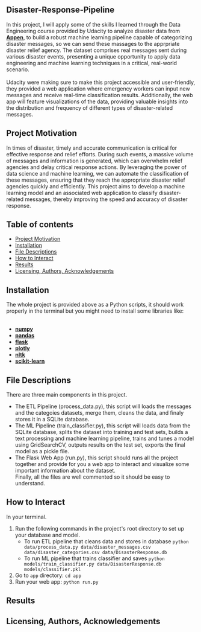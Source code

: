 ## Disaster-Response-Pipeline
In this project, I will apply some of the skills I learned through the Data Engineering course provided by Udacity to analyze disaster data from <a href="https://www.appen.com/"><strong>Appen</strong></a>, to build a robust machine learning pipeline capable of categorizing disaster messages, so we can send these massages to the apprpriate disaster relief agency. The dataset comprises real messages sent during various disaster events, presenting a unique opportunity to apply data engineering and machine learning techniques in a critical, real-world scenario. <br> <br>
Udacity were making sure to make this project accessible and user-friendly, they provided a web application where emergency workers can input new messages and receive real-time classification results. Additionally, the web app will feature visualizations of the data, providing valuable insights into the distribution and frequency of different types of disaster-related messages.

## Project Motivation <a name="motivation"></a>
In times of disaster, timely and accurate communication is critical for effective response and relief efforts. During such events, a massive volume of messages and information is generated, which can overwhelm relief agencies and delay critical response actions. By leveraging the power of data science and machine learning, we can automate the classification of these messages, ensuring that they reach the appropriate disaster relief agencies quickly and efficiently. This project aims to develop a machine learning model and an associated web application to classify disaster-related messages, thereby improving the speed and accuracy of disaster response.

## Table of contents
- [Project Motivation](#motivation)
- [Installation](#installation)
- [File Descriptions](#files)
- [How to Interact](#interaction)
- [Results](#results)
- [Licensing, Authors, Acknowledgements](#licensing)

## Installation <a name="installation"></a>
The whole project is provided above as a Python scripts, it should work properly in the terminal but you might need to install some libraries like: <br> <br>
  - <a href="https://numpy.org/install/"><strong>numpy</strong></a> <br>
  - <a href="https://pandas.pydata.org/pandas-docs/stable/getting_started/install.html"><strong>pandas</strong></a> <br>
  - <a href="https://flask.palletsprojects.com/en/3.0.x/installation/"><strong>flask</strong></a> <br>
  - <a href="https://pypi.org/project/plotly/"><strong>plotly</strong></a> <br>
  - <a href="https://pypi.org/project/nltk/"><strong>nltk</strong></a> <br>
  - <a href="https://pypi.org/project/scikit-learn/"><strong>scikit-learn</strong></a> <br>
  
## File Descriptions <a name="files"></a>
There are three main components in this project. <br>
- The ETL Pipeline (process_data.py), this script will loads the messages and the categoies datasets, merge them, cleans the data, and finaly stores it in a SQLite database.
- The ML Pipeline (train_classifier.py), this script will loads data from the SQLite database, splits the dataset into training and test sets, builds a text processing and machine learning pipeline, trains and tunes a model using GridSearchCV, outputs results on the test set, exports the final model as a pickle file.
- The Flask Web App (run.py), this script should runs all the project together and provide for you a web app to interact and visualize some important information about the dataset. <br>
Finally, all the files are well commented so it should be easy to understand. 

## How to Interact <a name="interaction"></a>
In your terminal. <br>
1. Run the following commands in the project's root directory to set up your database and model.
   - To run ETL pipeline that cleans data and stores in database
        `python data/process_data.py data/disaster_messages.csv data/disaster_categories.csv data/DisasterResponse.db`
   - To run ML pipeline that trains classifier and saves
        `python models/train_classifier.py data/DisasterResponse.db models/classifier.pkl`
2. Go to `app` directory: `cd app`
3. Run your web app: `python run.py`

## Results <a name="results"></a>


## Licensing, Authors, Acknowledgements <a name="licensing"></a>
